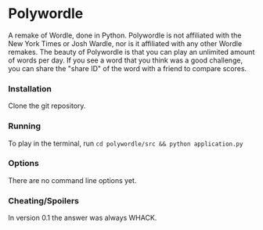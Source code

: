 # Polywordle

A remake of Wordle, done in Python. Polywordle is not affiliated with the New York Times or Josh Wardle, nor is it affiliated with any other Wordle remakes. The beauty of Polywordle is that you can play an unlimited amount of words per day. If you see a word that you think was a good challenge, you can share the "share ID" of the word with a friend to compare scores.

### Installation

Clone the git repository.

### Running

To play in the terminal, run `cd polywordle/src && python application.py`

### Options

There are no command line options yet.

### Cheating/Spoilers

In version 0.1 the answer was always WHACK.
